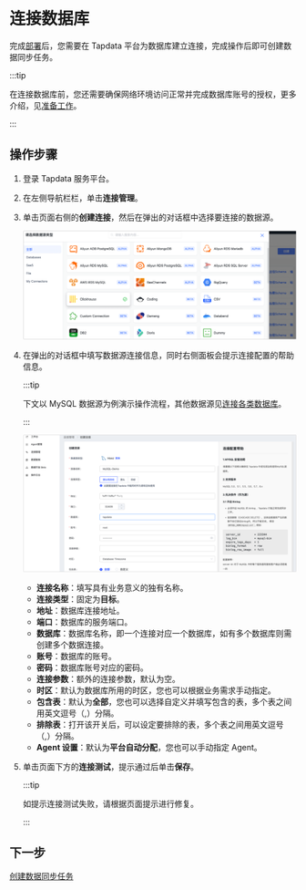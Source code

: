 # 连接数据库

完成[部署](install/README.md)后，您需要在 Tapdata 平台为数据库建立连接，完成操作后即可创建数据同步任务。

:::tip

在连接数据库前，您还需要确保网络环境访问正常并完成数据库账号的授权，更多介绍，见[准备工作](../prerequisites)。

:::

## 操作步骤

1. 登录 Tapdata 服务平台。

2. 在左侧导航栏栏，单击**连接管理**。

3. 单击页面右侧的**创建连接**，然后在弹出的对话框中选择要连接的数据源。

   ![](../images/connect_database_demo.png)

4. 在弹出的对话框中填写数据源连接信息，同时右侧面板会提示连接配置的帮助信息。

   :::tip

   下文以 MySQL 数据源为例演示操作流程，其他数据源见[连接各类数据库](../prerequisites)。

   :::

   ![连接配置示例](../images/mysql_connection_demo.png)

   * **连接名称**：填写具有业务意义的独有名称。
   * **连接类型**：固定为**目标**。
   * **地址**：数据库连接地址。
   * **端口**：数据库的服务端口。
   * **数据库**：数据库名称，即一个连接对应一个数据库，如有多个数据库则需创建多个数据连接。
   * **账号**：数据库的账号。
   * **密码**：数据库账号对应的密码。
   * **连接参数**：额外的连接参数，默认为空。
   * **时区**：默认为数据库所用的时区，您也可以根据业务需求手动指定。
   * **包含表**：默认为**全部**，您也可以选择自定义并填写包含的表，多个表之间用英文逗号（,）分隔。
   * **排除表**：打开该开关后，可以设定要排除的表，多个表之间用英文逗号（,）分隔。
   * **Agent 设置**：默认为**平台自动分配**，您也可以手动指定 Agent。

5. 单击页面下方的**连接测试**，提示通过后单击**保存**。

   :::tip

   如提示连接测试失败，请根据页面提示进行修复。

   :::



## 下一步

[创建数据同步任务](create-task.md)
